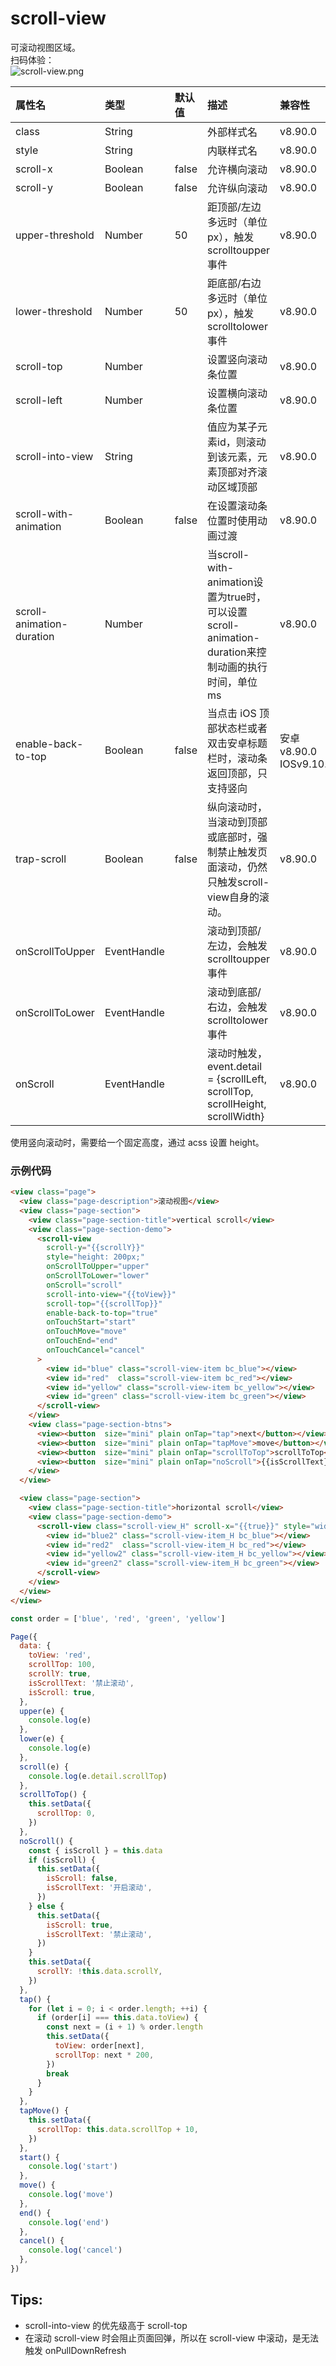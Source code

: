 # scroll-view

可滚动视图区域。<br />扫码体验：<br />![scroll-view.png](https://cache.amap.com/ecology/tool/miniapp/1563519199174.png)

| 属性名 | 类型 | 默认值 | 描述 | 兼容性 |
| :--- | :--- | :--- | :--- | :--- |
| class | String |  | 外部样式名 | v8.90.0 |
| style | String |  | 内联样式名 | v8.90.0 |
| scroll-x | Boolean | false | 允许横向滚动 | v8.90.0 |
| scroll-y | Boolean | false | 允许纵向滚动 | v8.90.0 |
| upper-threshold | Number | 50 | 距顶部/左边多远时（单位px），触发 scrolltoupper 事件 | v8.90.0 |
| lower-threshold | Number | 50 | 距底部/右边多远时（单位px），触发 scrolltolower 事件 | v8.90.0 |
| scroll-top | Number |  | 设置竖向滚动条位置 | v8.90.0 |
| scroll-left | Number |  | 设置横向滚动条位置 | v8.90.0 |
| scroll-into-view | String |  | 值应为某子元素id，则滚动到该元素，元素顶部对齐滚动区域顶部 | v8.90.0 |
| scroll-with-animation | Boolean | false | 在设置滚动条位置时使用动画过渡 | v8.90.0 |
| scroll-animation-duration | Number |  | 当scroll-with-animation设置为true时，可以设置scroll-animation-duration来控制动画的执行时间，单位ms | v8.90.0 |
| enable-back-to-top | Boolean | false | 当点击 iOS 顶部状态栏或者双击安卓标题栏时，滚动条返回顶部，只支持竖向 | 安卓v8.90.0 IOSv9.10.0 |
| trap-scroll | Boolean | false | 纵向滚动时，当滚动到顶部或底部时，强制禁止触发页面滚动，仍然只触发scroll-view自身的滚动。 | v8.90.0 |
| onScrollToUpper | EventHandle |  | 滚动到顶部/左边，会触发 scrolltoupper 事件 | v8.90.0 |
| onScrollToLower | EventHandle |  | 滚动到底部/右边，会触发 scrolltolower 事件 | v8.90.0 |
| onScroll | EventHandle |  | 滚动时触发，event.detail = {scrollLeft, scrollTop, scrollHeight, scrollWidth} | v8.90.0 |

使用竖向滚动时，需要给一个固定高度，通过 acss 设置 height。

### 示例代码

```html
<view class="page">
  <view class="page-description">滚动视图</view>
  <view class="page-section">
    <view class="page-section-title">vertical scroll</view>
    <view class="page-section-demo">
      <scroll-view
        scroll-y="{{scrollY}}"
        style="height: 200px;"
        onScrollToUpper="upper"
        onScrollToLower="lower"
        onScroll="scroll"
        scroll-into-view="{{toView}}"
        scroll-top="{{scrollTop}}"
        enable-back-to-top="true"
        onTouchStart="start"
        onTouchMove="move"
        onTouchEnd="end"
        onTouchCancel="cancel"
      >
        <view id="blue" class="scroll-view-item bc_blue"></view>
        <view id="red"  class="scroll-view-item bc_red"></view>
        <view id="yellow" class="scroll-view-item bc_yellow"></view>
        <view id="green" class="scroll-view-item bc_green"></view>
      </scroll-view>
    </view>
    <view class="page-section-btns">
      <view><button  size="mini" plain onTap="tap">next</button></view>
      <view><button  size="mini" plain onTap="tapMove">move</button></view>
      <view><button  size="mini" plain onTap="scrollToTop">scrollToTop</button></view>
      <view><button  size="mini" plain onTap="noScroll">{{isScrollText}}</button></view>
    </view>
  </view>

  <view class="page-section">
    <view class="page-section-title">horizontal scroll</view>
    <view class="page-section-demo">
      <scroll-view class="scroll-view_H" scroll-x="{{true}}" style="width: 100%" >
        <view id="blue2" class="scroll-view-item_H bc_blue"></view>
        <view id="red2"  class="scroll-view-item_H bc_red"></view>
        <view id="yellow2" class="scroll-view-item_H bc_yellow"></view>
        <view id="green2" class="scroll-view-item_H bc_green"></view>
      </scroll-view>
    </view>
  </view>
</view>
```

```javascript
const order = ['blue', 'red', 'green', 'yellow']

Page({
  data: {
    toView: 'red',
    scrollTop: 100,
    scrollY: true,
    isScrollText: '禁止滚动',
    isScroll: true,
  },
  upper(e) {
    console.log(e)
  },
  lower(e) {
    console.log(e)
  },
  scroll(e) {
    console.log(e.detail.scrollTop)
  },
  scrollToTop() {
    this.setData({
      scrollTop: 0,
    })
  },
  noScroll() {
    const { isScroll } = this.data
    if (isScroll) {
      this.setData({
        isScroll: false,
        isScrollText: '开启滚动',
      })
    } else {
      this.setData({
        isScroll: true,
        isScrollText: '禁止滚动',
      })
    }
    this.setData({
      scrollY: !this.data.scrollY,
    })
  },
  tap() {
    for (let i = 0; i < order.length; ++i) {
      if (order[i] === this.data.toView) {
        const next = (i + 1) % order.length
        this.setData({
          toView: order[next],
          scrollTop: next * 200,
        })
        break
      }
    }
  },
  tapMove() {
    this.setData({
      scrollTop: this.data.scrollTop + 10,
    })
  },
  start() {
    console.log('start')
  },
  move() {
    console.log('move')
  },
  end() {
    console.log('end')
  },
  cancel() {
    console.log('cancel')
  },
})
```
## Tips:

- scroll-into-view 的优先级高于 scroll-top
- 在滚动 scroll-view 时会阻止页面回弹，所以在 scroll-view 中滚动，是无法触发 onPullDownRefresh

